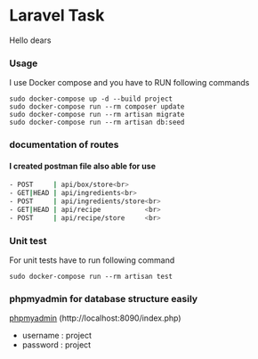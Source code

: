 # Laravel Task
Hello dears

### Usage

I use Docker compose and you have to RUN following commands

<code>sudo docker-compose up -d --build project</code><br/>
<code>sudo docker-compose run --rm composer update</code><br/>
<code>sudo docker-compose run --rm artisan migrate</code><br/>
<code>sudo docker-compose run --rm artisan db:seed</code>

### documentation of routes
#### I created postman file also able for use<br>
```sh
- POST     | api/box/store<br>
- GET|HEAD | api/ingredients<br>
- POST     | api/ingredients/store<br>
- GET|HEAD | api/recipe           <br>
- POST     | api/recipe/store     <br>
```
### Unit test <br>
For unit tests have to run following command<br/>

<code>sudo docker-compose run --rm artisan test</code>

### phpmyadmin for database structure easily
[phpmyadmin](http://localhost:8090/index.php) (http://localhost:8090/index.php)
- username : project
- password : project